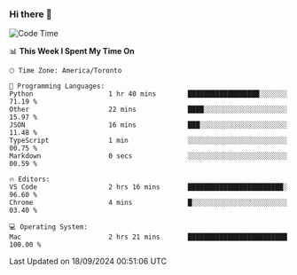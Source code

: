 ### Hi there 👋


<!--START_SECTION:waka-->
![Code Time](http://img.shields.io/badge/Code%20Time-1%2C917%20hrs%2023%20mins-blue)

📊 **This Week I Spent My Time On** 

```text
🕑︎ Time Zone: America/Toronto

💬 Programming Languages: 
Python                   1 hr 40 mins        ██████████████████░░░░░░░   71.19 % 
Other                    22 mins             ████░░░░░░░░░░░░░░░░░░░░░   15.97 % 
JSON                     16 mins             ███░░░░░░░░░░░░░░░░░░░░░░   11.48 % 
TypeScript               1 min               ░░░░░░░░░░░░░░░░░░░░░░░░░   00.75 % 
Markdown                 0 secs              ░░░░░░░░░░░░░░░░░░░░░░░░░   00.59 % 

🔥 Editors: 
VS Code                  2 hrs 16 mins       ████████████████████████░   96.60 % 
Chrome                   4 mins              █░░░░░░░░░░░░░░░░░░░░░░░░   03.40 % 

💻 Operating System: 
Mac                      2 hrs 21 mins       █████████████████████████   100.00 % 
```


 Last Updated on 18/09/2024 00:51:06 UTC
<!--END_SECTION:waka-->

<!--
**SillyPasty/SillyPasty** is a ✨ _special_ ✨ repository because its `README.md` (this file) appears on your GitHub profile.

Here are some ideas to get you started:

- 🔭 I’m currently working on ...
- 🌱 I’m currently learning ...
- 👯 I’m looking to collaborate on ...
- 🤔 I’m looking for help with ...
- 💬 Ask me about ...
- 📫 How to reach me: ...
- 😄 Pronouns: ...
- ⚡ Fun fact: ...
-->


